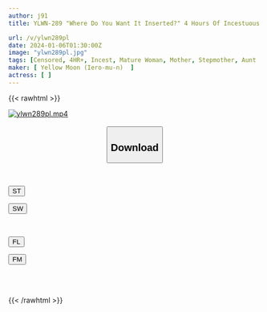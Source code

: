 ```yaml
---
author: j91
title: YLWN-289 "Where Do You Want It Inserted?" 4 Hours Of Incestuous Sex Between A Big-breasted Stepmother And Aunt

url: /v/ylwn289pl
date: 2024-01-06T01:30:00Z
image: "ylwn289pl.jpg"
tags: [Censored, 4HR+, Incest, Mature Woman, Mother, Stepmother, Aunt	]
maker: [ Yellow Moon (Iero-mu-n)  ]
actress: [ ]
---
```



{{< rawhtml >}}

<div class="video" data-videoid="YqVpJP2kJjtpdq">
    <a href="javascript:;">
        <img src="/v/ylwn289pl/ylwn289pl.jpg" width="WIDTH" height="HEIGHT" alt="ylwn289pl.mp4" loading="lazy">
    </a>
</div>

<script type="text/javascript" src="https://j91.asia/asset/on-demand-st.js"></script>

<br>
  <link rel="stylesheet" href="https://j91.asia/asset/bs5.css">
  
  <center>
  <button class="btn btn-primary" type="button" data-bs-toggle="collapse" data-bs-target=".multi-collapse" aria-expanded="false" aria-controls="multiCollapseExample1 multiCollapseExample2"><h2>Download</h2></button></center>
</p>
<div class="row">
  <div class="col">
    <div class="collapse multi-collapse" id="multiCollapseExample1">
      <div class="card card-body">
	      	      <br>
<div class="buttons">  
<p><a href="https://streamtape.to/v/YqVpJP2kJjtpdq" target="_blank"><button class="btn-hover color-3"><i class="fa fa-download"></i> ST</button></a></p>
<p><a href="https://flaswish.com/bzhqqyh4map0" target="_blank"><button class="btn-hover color-2"><i class="fa fa-download"></i> SW</button></a></p></div>
    </div>
  </div>
</div>
  <div class="col">
    <div class="collapse multi-collapse" id="multiCollapseExample2">
      <div class="card card-body">
	      <br>
<div class="buttons">
<p><a href="javascript:;" target="_blank"><button class="btn-hover color-9"><i class="fa fa-download"></i> FL</button></a></p>
<p><a href="javascript:;" target="_blank"><button class="btn-hover color-8"><i class="fa fa-download"></i> FM</button></a></p></div>
<br><br>
      </div>
    </div>
  </div>
</div>

{{< /rawhtml >}}